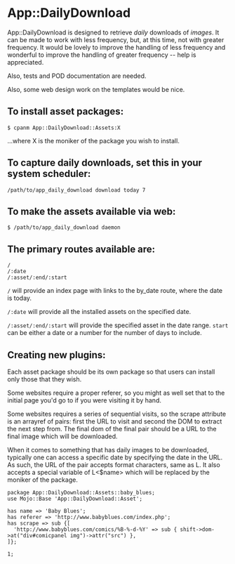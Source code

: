 # App::DailyDownload

App::DailyDownload is designed to retrieve *daily* downloads of *images*. It
can be made to work with less frequency, but, at this time, not with greater
frequency. It would be lovely to improve the handling of less frequency and
wonderful to improve the handling of greater frequency -- help is appreciated.

Also, tests and POD documentation are needed.

Also, some web design work on the templates would be nice.

## To install asset packages:

```
$ cpanm App::DailyDownload::Assets:X
```

...where X is the moniker of the package you wish to install.

## To capture daily downloads, set this in your system scheduler:

```
/path/to/app_daily_download download today 7
```

## To make the assets available via web:

```
$ /path/to/app_daily_download daemon
```

## The primary routes available are:

```
/
/:date
/:asset/:end/:start
```

`/` will provide an index page with links to the by_date route, where the date
is today.

`/:date` will provide all the installed assets on the specified date.

`/:asset/:end/:start` will provide the specified asset in the date range.
`start` can be either a date or a number for the number of days to include.

## Creating new plugins:

Each asset package should be its own package so that users can install only
those that they wish.

Some websites require a proper referer, so you might as well set that to the
initial page you'd go to if you were visiting it by hand.

Some websites requires a series of sequential visits, so the scrape attribute
is an arrayref of pairs: first the URL to visit and second the DOM to extract
the next step from. The final dom of the final pair should be a URL to the
final image which will be downloaded.

When it comes to something that has daily images to be downloaded, typically
one can access a specific date by specifying the date in the URL. As such,
the URL of the pair accepts format characters, same as L</strftime>. It also
accepts a special variable of L<$name> which will be replaced by the moniker
of the package.

```
package App::DailyDownload::Assets::baby_blues;
use Mojo::Base 'App::DailyDownload::Asset';

has name => 'Baby Blues';
has referer => 'http://www.babyblues.com/index.php';
has scrape => sub {[
  'http://www.babyblues.com/comics/%B-%-d-%Y' => sub { shift->dom->at("div#comicpanel img")->attr("src") },
]};

1;
```
